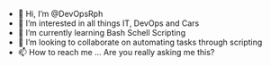 - 👋 Hi, I’m @DevOpsRph
- 👀 I’m interested in all things IT, DevOps and Cars
- 🌱 I’m currently learning Bash Schell Scripting
- 💞️ I’m looking to collaborate on automating tasks through scripting
- 📫 How to reach me ... Are you really asking me this?

<!---
DevOpsRph/DevOpsRph is a ✨ special ✨ repository because its `README.md` (this file) appears on your GitHub profile.
You can click the Preview link to take a look at your changes.
--->
